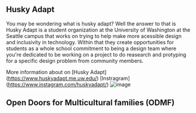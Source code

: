 ## Husky Adapt 
You may be wondering what is husky adapt? Well the answer to that is Husky Adapt is a student organization at the University of Washington at the Seattle campus that works on trying to help make more acessible design and inclusivity in technology. Within that they create opportunities for students as a whole school commitment to being a design team where you're dedicated to be working on a project to do reasearch and protyping for a specific design problem from community members.

More information about on [Husky Adapt] (https://www.huskyadapt.me.uw.edu/) 
[Instragram] (https://www.instagram.com/huskyadapt/)
![image](https://github.com/user-attachments/assets/f0d38845-0445-4c32-91b4-ea80b21d4a2a)

## Open Doors for Multicultural families (ODMF) 









